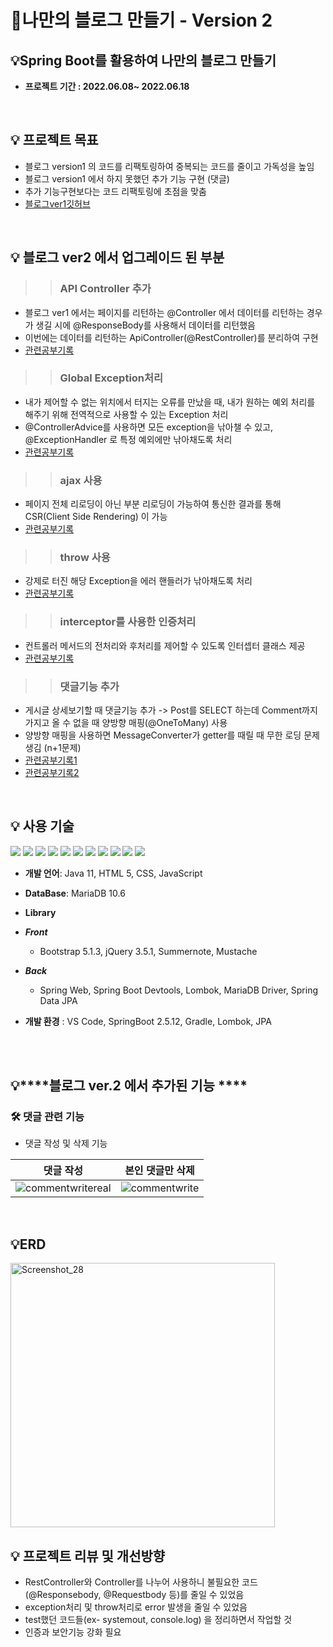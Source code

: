 # 📝나만의 블로그 만들기 - Version 2
##  **💡Spring Boot를 활용하여 나만의 블로그 만들기**

- **프로젝트 기간 : 2022.06.08~ 2022.06.18**
    
<br/>

## 💡 프로젝트 목표
- 블로그 version1 의 코드를 리팩토링하여 중복되는 코드를 줄이고 가독성을 높임
- 블로그 version1 에서 하지 못했던 추가 기능 구현 (댓글)
- 추가 기능구현보다는 코드 리팩토링에 초점을 맞춤
- [블로그ver1깃허브](https://github.com/emperor-juwon/blog_project_version_1)

<br/>

## 💡 블로그 ver2 에서 업그레이드 된 부분
>> ### API Controller 추가

- 블로그 ver1 에서는 페이지를 리턴하는 @Controller 에서 데이터를 리턴하는 경우가 생길 시에 @ResponseBody를 사용해서 데이터를 리턴했음
- 이번에는 데이터를 리턴하는 ApiController(@RestController)를 분리하여 구현
- [관련공부기록](https://blog.naver.com/fwangjuwon/222680204093)

>> ### Global Exception처리 
- 내가 제어할 수 없는 위치에서 터지는 오류를 만났을 때, 내가 원하는 예외 처리를 해주기 위해 전역적으로 사용할 수 있는 Exception 처리
- @ControllerAdvice를 사용하면 모든 exception을 낚아챌 수 있고, @ExceptionHandler 로 특정 예외에만 낚아채도록 처리
- [관련공부기록](https://blog.naver.com/fwangjuwon/222680270814)


>> ### ajax 사용
- 페이지 전체 리로딩이 아닌 부분 리로딩이 가능하여 통신한 결과를 통해 CSR(Client Side Rendering) 이 가능
- [관련공부기록](https://blog.naver.com/fwangjuwon/222754964393)

>> ### throw 사용
- 강제로 터진 해당 Exception을 에러 핸들러가 낚아채도록 처리
- [관련공부기록](https://blog.naver.com/fwangjuwon/222682690840)

>> ### interceptor를 사용한 인증처리
- 컨트롤러 메서드의 전처리와 후처리를 제어할 수 있도록 인터셉터 클래스 제공
- [관련공부기록](https://blog.naver.com/fwangjuwon/222685109976)

>> ### 댓글기능 추가
- 게시글 상세보기할 때 댓글기능 추가
-> Post를 SELECT 하는데 Comment까지 가지고 올 수 없을 때 양방향 매핑(@OneToMany) 사용
- 양방향 매핑을 사용하면 MessageConverter가 getter를 때릴 때 무한 로딩 문제 생김 (n+1문제)
- [관련공부기록1](https://blog.naver.com/fwangjuwon/222686540045)
- [관련공부기록2](https://blog.naver.com/fwangjuwon/222734758279)

<br/>

 ## 💡 사용 기술

<img src="https://img.shields.io/badge/-Java-007396"/>  <img src="https://img.shields.io/badge/-Spring-6DB33F"/>  <img src="https://img.shields.io/badge/-Apach%20Tomcat-F8DC75"/> <img src="https://img.shields.io/badge/-MariaDB-071D49"/> 
<img src="https://img.shields.io/badge/-HTML5-E34F26"/> <img src="https://img.shields.io/badge/-CSS-1572B6"/> <img src="https://img.shields.io/badge/-JavaScript-F7DF1E"/> <img src="https://img.shields.io/badge/-JQuery-0769AD"/> 
<img src="https://img.shields.io/badge/-Github-181717"/> <img src="https://img.shields.io/badge/-Git-F05032"/> <img src="https://img.shields.io/badge/-BootStrap-7952B3"/> 

- **개발 언어**: Java 11, HTML 5, CSS, JavaScript
- **DataBase**: MariaDB 10.6

- **Library**
- ***Front***
    - Bootstrap 5.1.3, jQuery 3.5.1, Summernote, Mustache
- ***Back***
    - Spring Web, Spring Boot Devtools, Lombok, MariaDB Driver, Spring Data JPA
- **개발 환경** : VS Code, SpringBoot 2.5.12, Gradle, Lombok, JPA
<br/>
<br/>
  
## 💡****블로그 ver.2 에서 추가된 기능 ****

### 🛠 ****댓글 관련 기능****
- 댓글 작성 및 삭제 기능

| 댓글 작성| 본인 댓글만 삭제 |
|------|------|
|![commentwritereal](https://user-images.githubusercontent.com/104547351/173788224-13c82241-e3c6-44dd-9bb6-029e32671cc6.gif)|![commentwrite](https://user-images.githubusercontent.com/104547351/173788228-eb4d58f0-5aae-40cd-84d7-fadb45d39ad2.gif)|
<br/>

## 💡ERD
<img width="423" alt="Screenshot_28" src="https://user-images.githubusercontent.com/104547351/173792144-15834a49-0ce6-4e96-be1d-363e27c6e384.png">


<br/>

## 💡 프로젝트 리뷰 및 개선방향
- RestController와 Controller를 나누어 사용하니 불필요한 코드 (@Responsebody, @Requestbody 등)를 줄일 수 있었음
- exception처리 및 throw처리로 error 발생을 줄일 수 있었음
- test했던 코드들(ex- systemout, console.log) 을 정리하면서 작업할 것
- 인증과 보안기능 강화 필요